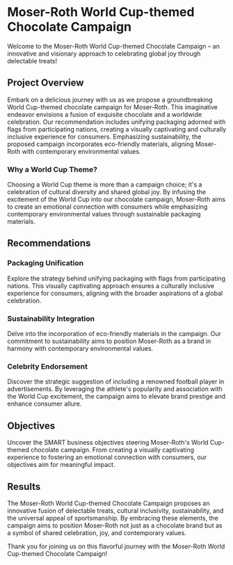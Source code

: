 # Moser-Roth World Cup-themed Chocolate Campaign

Welcome to the Moser-Roth World Cup-themed Chocolate Campaign – an innovative and visionary approach to celebrating global joy through delectable treats!

## Project Overview

Embark on a delicious journey with us as we propose a groundbreaking World Cup-themed chocolate campaign for Moser-Roth. This imaginative endeavor envisions a fusion of exquisite chocolate and a worldwide celebration. Our recommendation includes unifying packaging adorned with flags from participating nations, creating a visually captivating and culturally inclusive experience for consumers. Emphasizing sustainability, the proposed campaign incorporates eco-friendly materials, aligning Moser-Roth with contemporary environmental values.

### Why a World Cup Theme?

Choosing a World Cup theme is more than a campaign choice; it's a celebration of cultural diversity and shared global joy. By infusing the excitement of the World Cup into our chocolate campaign, Moser-Roth aims to create an emotional connection with consumers while emphasizing contemporary environmental values through sustainable packaging materials.

## Recommendations 

### Packaging Unification

Explore the strategy behind unifying packaging with flags from participating nations. This visually captivating approach ensures a culturally inclusive experience for consumers, aligning with the broader aspirations of a global celebration.

### Sustainability Integration

Delve into the incorporation of eco-friendly materials in the campaign. Our commitment to sustainability aims to position Moser-Roth as a brand in harmony with contemporary environmental values.

### Celebrity Endorsement

Discover the strategic suggestion of including a renowned football player in advertisements. By leveraging the athlete's popularity and association with the World Cup excitement, the campaign aims to elevate brand prestige and enhance consumer allure.

## Objectives

Uncover the SMART business objectives steering Moser-Roth's World Cup-themed chocolate campaign. From creating a visually captivating experience to fostering an emotional connection with consumers, our objectives aim for meaningful impact.

## Results

The Moser-Roth World Cup-themed Chocolate Campaign proposes an innovative fusion of delectable treats, cultural inclusivity, sustainability, and the universal appeal of sportsmanship. By embracing these elements, the campaign aims to position Moser-Roth not just as a chocolate brand but as a symbol of shared celebration, joy, and contemporary values.

Thank you for joining us on this flavorful journey with the Moser-Roth World Cup-themed Chocolate Campaign!
